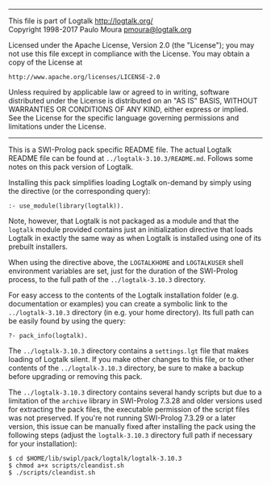 ________________________________________________________________________

This file is part of Logtalk <http://logtalk.org/>  
Copyright 1998-2017 Paulo Moura <pmoura@logtalk.org>

Licensed under the Apache License, Version 2.0 (the "License");
you may not use this file except in compliance with the License.
You may obtain a copy of the License at

    http://www.apache.org/licenses/LICENSE-2.0

Unless required by applicable law or agreed to in writing, software
distributed under the License is distributed on an "AS IS" BASIS,
WITHOUT WARRANTIES OR CONDITIONS OF ANY KIND, either express or implied.
See the License for the specific language governing permissions and
limitations under the License.
________________________________________________________________________


This is a SWI-Prolog pack specific README file. The actual Logtalk
README file can be found at `../logtalk-3.10.3/README.md`. Follows
some notes on this pack version of Logtalk.

Installing this pack simplifies loading Logtalk on-demand by simply
using the directive (or the corresponding query):

	:- use_module(library(logtalk)).

Note, however, that Logtalk is not packaged as a module and that the
`logtalk` module provided contains just an initialization directive
that loads Logtalk in exactly the same way as when Logtalk is installed
using one of its prebuilt installers.

When using the directive above, the `LOGTALKHOME` and `LOGTALKUSER`
shell environment variables are set, just for the duration of the
SWI-Prolog process, to the full path of the `../logtalk-3.10.3`
directory.

For easy access to the contents of the Logtalk installation folder
(e.g. documentation or examples) you can create a symbolic link to the
`../logtalk-3.10.3` directory (in e.g. your home directory). Its full
path can be easily found by using the query:

	?- pack_info(logtalk).

The `../logtalk-3.10.3` directory contains a `settings.lgt` file that
makes loading of Logtalk silent. If you make other changes to this file,
or to other contents of the `../logtalk-3.10.3` directory, be sure to
make a backup before upgrading or removing this pack.

The `../logtalk-3.10.3` directory contains several handy scripts but due
to a limitation of the `archive` library in SWI-Prolog 7.3.28 and older
versions used for extracting the pack files, the executable permission
of the script files was not preserved. If you're not running SWI-Prolog
7.3.29 or a later version, this issue can be manually fixed after installing
the pack using the following steps (adjust the `logtalk-3.10.3` directory
full path if necessary for your installation):

	$ cd $HOME/lib/swipl/pack/logtalk/logtalk-3.10.3
	$ chmod a+x scripts/cleandist.sh
	$ ./scripts/cleandist.sh
